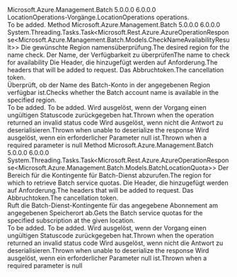 <Type Name="ILocationOperations" FullName="Microsoft.Azure.Management.Batch.ILocationOperations">
  <TypeSignature Language="C#" Value="public interface ILocationOperations" />
  <TypeSignature Language="ILAsm" Value=".class public interface auto ansi abstract ILocationOperations" />
  <TypeSignature Language="DocId" Value="T:Microsoft.Azure.Management.Batch.ILocationOperations" />
  <TypeSignature Language="VB.NET" Value="Public Interface ILocationOperations" />
  <TypeSignature Language="F#" Value="type ILocationOperations = interface" />
  <AssemblyInfo>
    <AssemblyName>Microsoft.Azure.Management.Batch</AssemblyName>
    <AssemblyVersion>5.0.0.0</AssemblyVersion>
    <AssemblyVersion>6.0.0.0</AssemblyVersion>
  </AssemblyInfo>
  <Interfaces />
  <Docs>
    <summary>
            <span data-ttu-id="cccc0-101">LocationOperations-Vorgänge.</span><span class="sxs-lookup"><span data-stu-id="cccc0-101">LocationOperations operations.</span></span>
            </summary>
    <remarks>To be added.</remarks>
  </Docs>
  <Members>
    <Member MemberName="CheckNameAvailabilityWithHttpMessagesAsync">
      <MemberSignature Language="C#" Value="public System.Threading.Tasks.Task&lt;Microsoft.Rest.Azure.AzureOperationResponse&lt;Microsoft.Azure.Management.Batch.Models.CheckNameAvailabilityResult&gt;&gt; CheckNameAvailabilityWithHttpMessagesAsync (string locationName, string name, System.Collections.Generic.Dictionary&lt;string,System.Collections.Generic.List&lt;string&gt;&gt; customHeaders = null, System.Threading.CancellationToken cancellationToken = null);" />
      <MemberSignature Language="ILAsm" Value=".method public hidebysig newslot virtual instance class System.Threading.Tasks.Task`1&lt;class Microsoft.Rest.Azure.AzureOperationResponse`1&lt;class Microsoft.Azure.Management.Batch.Models.CheckNameAvailabilityResult&gt;&gt; CheckNameAvailabilityWithHttpMessagesAsync(string locationName, string name, class System.Collections.Generic.Dictionary`2&lt;string, class System.Collections.Generic.List`1&lt;string&gt;&gt; customHeaders, valuetype System.Threading.CancellationToken cancellationToken) cil managed" />
      <MemberSignature Language="DocId" Value="M:Microsoft.Azure.Management.Batch.ILocationOperations.CheckNameAvailabilityWithHttpMessagesAsync(System.String,System.String,System.Collections.Generic.Dictionary{System.String,System.Collections.Generic.List{System.String}},System.Threading.CancellationToken)" />
      <MemberSignature Language="F#" Value="abstract member CheckNameAvailabilityWithHttpMessagesAsync : string * string * System.Collections.Generic.Dictionary&lt;string, System.Collections.Generic.List&lt;string&gt;&gt; * System.Threading.CancellationToken -&gt; System.Threading.Tasks.Task&lt;Microsoft.Rest.Azure.AzureOperationResponse&lt;Microsoft.Azure.Management.Batch.Models.CheckNameAvailabilityResult&gt;&gt;" Usage="iLocationOperations.CheckNameAvailabilityWithHttpMessagesAsync (locationName, name, customHeaders, cancellationToken)" />
      <MemberType>Method</MemberType>
      <AssemblyInfo>
        <AssemblyName>Microsoft.Azure.Management.Batch</AssemblyName>
        <AssemblyVersion>5.0.0.0</AssemblyVersion>
        <AssemblyVersion>6.0.0.0</AssemblyVersion>
      </AssemblyInfo>
      <ReturnValue>
        <ReturnType>System.Threading.Tasks.Task&lt;Microsoft.Rest.Azure.AzureOperationResponse&lt;Microsoft.Azure.Management.Batch.Models.CheckNameAvailabilityResult&gt;&gt;</ReturnType>
      </ReturnValue>
      <Parameters>
        <Parameter Name="locationName" Type="System.String" />
        <Parameter Name="name" Type="System.String" />
        <Parameter Name="customHeaders" Type="System.Collections.Generic.Dictionary&lt;System.String,System.Collections.Generic.List&lt;System.String&gt;&gt;" />
        <Parameter Name="cancellationToken" Type="System.Threading.CancellationToken" />
      </Parameters>
      <Docs>
        <param name="locationName">
            <span data-ttu-id="cccc0-102">Die gewünschte Region namensüberprüfung.</span><span class="sxs-lookup"><span data-stu-id="cccc0-102">The desired region for the name check.</span></span>
            </param>
        <param name="name">
            <span data-ttu-id="cccc0-103">Der Name, der Verfügbarkeit zu überprüfen</span><span class="sxs-lookup"><span data-stu-id="cccc0-103">The name to check for availability</span></span>
            </param>
        <param name="customHeaders">
            <span data-ttu-id="cccc0-104">Die Header, die hinzugefügt werden auf Anforderung.</span><span class="sxs-lookup"><span data-stu-id="cccc0-104">The headers that will be added to request.</span></span>
            </param>
        <param name="cancellationToken">
            <span data-ttu-id="cccc0-105">Das Abbruchtoken.</span><span class="sxs-lookup"><span data-stu-id="cccc0-105">The cancellation token.</span></span>
            </param>
        <summary>
            <span data-ttu-id="cccc0-106">Überprüft, ob der Name des Batch-Konto in der angegebenen Region verfügbar ist.</span><span class="sxs-lookup"><span data-stu-id="cccc0-106">Checks whether the Batch account name is available in the specified region.</span></span>
            </summary>
        <returns>To be added.</returns>
        <remarks>To be added.</remarks>
        <exception cref="T:Microsoft.Rest.Azure.CloudException">
            <span data-ttu-id="cccc0-107">Wird ausgelöst, wenn der Vorgang einen ungültigen Statuscode zurückgegeben hat.</span><span class="sxs-lookup"><span data-stu-id="cccc0-107">Thrown when the operation returned an invalid status code</span></span>
            </exception>
        <exception cref="T:Microsoft.Rest.SerializationException">
            <span data-ttu-id="cccc0-108">Wird ausgelöst, wenn nicht die Antwort zu deserialisieren.</span><span class="sxs-lookup"><span data-stu-id="cccc0-108">Thrown when unable to deserialize the response</span></span>
            </exception>
        <exception cref="T:Microsoft.Rest.ValidationException">
            <span data-ttu-id="cccc0-109">Wird ausgelöst, wenn ein erforderlicher Parameter null ist.</span><span class="sxs-lookup"><span data-stu-id="cccc0-109">Thrown when a required parameter is null</span></span>
            </exception>
      </Docs>
    </Member>
    <Member MemberName="GetQuotasWithHttpMessagesAsync">
      <MemberSignature Language="C#" Value="public System.Threading.Tasks.Task&lt;Microsoft.Rest.Azure.AzureOperationResponse&lt;Microsoft.Azure.Management.Batch.Models.BatchLocationQuota&gt;&gt; GetQuotasWithHttpMessagesAsync (string locationName, System.Collections.Generic.Dictionary&lt;string,System.Collections.Generic.List&lt;string&gt;&gt; customHeaders = null, System.Threading.CancellationToken cancellationToken = null);" />
      <MemberSignature Language="ILAsm" Value=".method public hidebysig newslot virtual instance class System.Threading.Tasks.Task`1&lt;class Microsoft.Rest.Azure.AzureOperationResponse`1&lt;class Microsoft.Azure.Management.Batch.Models.BatchLocationQuota&gt;&gt; GetQuotasWithHttpMessagesAsync(string locationName, class System.Collections.Generic.Dictionary`2&lt;string, class System.Collections.Generic.List`1&lt;string&gt;&gt; customHeaders, valuetype System.Threading.CancellationToken cancellationToken) cil managed" />
      <MemberSignature Language="DocId" Value="M:Microsoft.Azure.Management.Batch.ILocationOperations.GetQuotasWithHttpMessagesAsync(System.String,System.Collections.Generic.Dictionary{System.String,System.Collections.Generic.List{System.String}},System.Threading.CancellationToken)" />
      <MemberSignature Language="F#" Value="abstract member GetQuotasWithHttpMessagesAsync : string * System.Collections.Generic.Dictionary&lt;string, System.Collections.Generic.List&lt;string&gt;&gt; * System.Threading.CancellationToken -&gt; System.Threading.Tasks.Task&lt;Microsoft.Rest.Azure.AzureOperationResponse&lt;Microsoft.Azure.Management.Batch.Models.BatchLocationQuota&gt;&gt;" Usage="iLocationOperations.GetQuotasWithHttpMessagesAsync (locationName, customHeaders, cancellationToken)" />
      <MemberType>Method</MemberType>
      <AssemblyInfo>
        <AssemblyName>Microsoft.Azure.Management.Batch</AssemblyName>
        <AssemblyVersion>5.0.0.0</AssemblyVersion>
        <AssemblyVersion>6.0.0.0</AssemblyVersion>
      </AssemblyInfo>
      <ReturnValue>
        <ReturnType>System.Threading.Tasks.Task&lt;Microsoft.Rest.Azure.AzureOperationResponse&lt;Microsoft.Azure.Management.Batch.Models.BatchLocationQuota&gt;&gt;</ReturnType>
      </ReturnValue>
      <Parameters>
        <Parameter Name="locationName" Type="System.String" />
        <Parameter Name="customHeaders" Type="System.Collections.Generic.Dictionary&lt;System.String,System.Collections.Generic.List&lt;System.String&gt;&gt;" />
        <Parameter Name="cancellationToken" Type="System.Threading.CancellationToken" />
      </Parameters>
      <Docs>
        <param name="locationName">
            <span data-ttu-id="cccc0-110">Der Bereich für die Kontingente für Batch-Dienst abzurufen.</span><span class="sxs-lookup"><span data-stu-id="cccc0-110">The region for which to retrieve Batch service quotas.</span></span>
            </param>
        <param name="customHeaders">
            <span data-ttu-id="cccc0-111">Die Header, die hinzugefügt werden auf Anforderung.</span><span class="sxs-lookup"><span data-stu-id="cccc0-111">The headers that will be added to request.</span></span>
            </param>
        <param name="cancellationToken">
            <span data-ttu-id="cccc0-112">Das Abbruchtoken.</span><span class="sxs-lookup"><span data-stu-id="cccc0-112">The cancellation token.</span></span>
            </param>
        <summary>
            <span data-ttu-id="cccc0-113">Ruft die Batch-Dienst-Kontingente für das angegebene Abonnement am angegebenen Speicherort ab.</span><span class="sxs-lookup"><span data-stu-id="cccc0-113">Gets the Batch service quotas for the specified subscription at the given location.</span></span>
            </summary>
        <returns>To be added.</returns>
        <remarks>To be added.</remarks>
        <exception cref="T:Microsoft.Rest.Azure.CloudException">
            <span data-ttu-id="cccc0-114">Wird ausgelöst, wenn der Vorgang einen ungültigen Statuscode zurückgegeben hat.</span><span class="sxs-lookup"><span data-stu-id="cccc0-114">Thrown when the operation returned an invalid status code</span></span>
            </exception>
        <exception cref="T:Microsoft.Rest.SerializationException">
            <span data-ttu-id="cccc0-115">Wird ausgelöst, wenn nicht die Antwort zu deserialisieren.</span><span class="sxs-lookup"><span data-stu-id="cccc0-115">Thrown when unable to deserialize the response</span></span>
            </exception>
        <exception cref="T:Microsoft.Rest.ValidationException">
            <span data-ttu-id="cccc0-116">Wird ausgelöst, wenn ein erforderlicher Parameter null ist.</span><span class="sxs-lookup"><span data-stu-id="cccc0-116">Thrown when a required parameter is null</span></span>
            </exception>
      </Docs>
    </Member>
  </Members>
</Type>